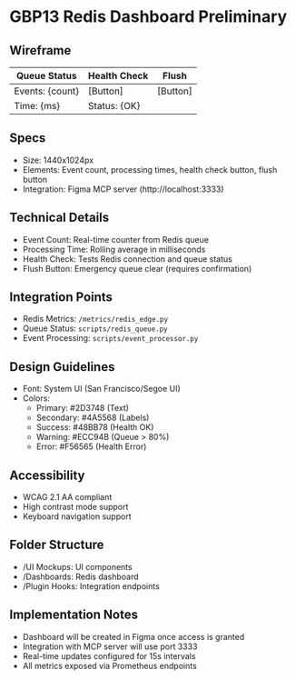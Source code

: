 # GBP13 Redis Dashboard Preliminary
## Wireframe
| Queue Status | Health Check | Flush |
|--------------|--------------|-------|
| Events: {count} | [Button] | [Button] |
| Time: {ms}   | Status: {OK} |       |

## Specs
- Size: 1440x1024px
- Elements: Event count, processing times, health check button, flush button
- Integration: Figma MCP server (http://localhost:3333)

## Technical Details
- Event Count: Real-time counter from Redis queue
- Processing Time: Rolling average in milliseconds
- Health Check: Tests Redis connection and queue status
- Flush Button: Emergency queue clear (requires confirmation)

## Integration Points
- Redis Metrics: `/metrics/redis_edge.py`
- Queue Status: `scripts/redis_queue.py`
- Event Processing: `scripts/event_processor.py`

## Design Guidelines
- Font: System UI (San Francisco/Segoe UI)
- Colors: 
  - Primary: #2D3748 (Text)
  - Secondary: #4A5568 (Labels)
  - Success: #48BB78 (Health OK)
  - Warning: #ECC94B (Queue > 80%)
  - Error: #F56565 (Health Error)

## Accessibility
- WCAG 2.1 AA compliant
- High contrast mode support
- Keyboard navigation support

## Folder Structure
- /UI Mockups: UI components
- /Dashboards: Redis dashboard
- /Plugin Hooks: Integration endpoints

## Implementation Notes
- Dashboard will be created in Figma once access is granted
- Integration with MCP server will use port 3333
- Real-time updates configured for 15s intervals
- All metrics exposed via Prometheus endpoints 